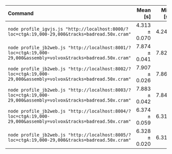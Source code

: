 | Command | Mean [s] | Min [s] | Max [s] | Relative |
|:---|---:|---:|---:|---:|
| `node profile_igvjs.js "http://localhost:8000/?loc=ctgA:19,000-29,000&tracks=badread.50x.cram"` | 4.313 ± 0.070 | 4.244 | 4.409 | 1.00 |
| `node profile_jb2web.js "http://localhost:8001/?loc=ctgA:19,000-29,000&assembly=volvox&tracks=badread.50x.cram"` | 7.874 ± 0.041 | 7.822 | 7.908 | 1.83 ± 0.03 |
| `node profile_jb2web.js "http://localhost:8002/?loc=ctgA:19,000-29,000&assembly=volvox&tracks=badread.50x.cram"` | 7.907 ± 0.026 | 7.868 | 7.924 | 1.83 ± 0.03 |
| `node profile_jb2web.js "http://localhost:8003/?loc=ctgA:19,000-29,000&assembly=volvox&tracks=badread.50x.cram"` | 7.883 ± 0.042 | 7.848 | 7.935 | 1.83 ± 0.03 |
| `node profile_jb2web.js "http://localhost:8004/?loc=ctgA:19,000-29,000&assembly=volvox&tracks=badread.50x.cram"` | 6.374 ± 0.059 | 6.311 | 6.439 | 1.48 ± 0.03 |
| `node profile_jb2web.js "http://localhost:8005/?loc=ctgA:19,000-29,000&tracks=badread.50x.cram"` | 6.328 ± 0.020 | 6.311 | 6.347 | 1.47 ± 0.02 |

